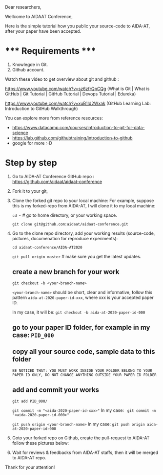 Dear researchers,

Wellcome to AIDAAT Conference,

Here is the simple tutorial how you public your source-code to AIDA-AT, after your paper have been accepted.

# *** Requirements ***

1. Knowlegde in Git.
2. Github account. 

Watch these video to get overview about git and github : 

https://www.youtube.com/watch?v=sz6zfrQpCQg (What is Git | What is GitHub | Git Tutorial | GitHub Tutorial | Devops Tutorial | Edureka)

https://www.youtube.com/watch?v=xuB1Id2Wxak (GitHub Learning Lab: Introduction to GitHub Walkthrough)

You can explore more from reference resources:
- https://www.datacamp.com/courses/introduction-to-git-for-data-science
- https://lab.github.com/githubtraining/introduction-to-github
- google for more :-D


# Step by step

1. Go to AIDA-AT Conference GitHub repo : https://github.com/aidaat/aidaat-conference

2. Fork it to your git,


3. Clone the forked git repo to your local machine:
    For example, suppose this is my forked-repo from AIDA-AT, I will clone it to my local machine:
    
    ``` cd ~ ```  # go to home directory, or your working space.
    
    ``` git clone git@github.com:aidaat/aidaat-conference.git ```
    
4. Go to the clone repo directory, add your working results (source-code, pictures, documenation for reproduce experiments):
    
    ``` cd aidaat-conference/AIDA-AT2020 ```
    
    ``` git pull origin master ``` # make sure you get the latest updates.
    
    ## create a new branch for your work
    
    ``` git checkout -b <your-branch-name> ```
    
    `<your-branch-name>` should be short, clear and informative, follow this pattern `aida-at-2020-paper-id-xxx`, where xxx is your accepted paper ID.
    
    In my case, it will be: ``` git checkout -b aida-at-2020-paper-id-000 ```
    
    ## go to your paper ID folder, for example in my case: `PID_000`
    
    ## copy all your source code, sample data to this folder
    
    `BE NOTICED THAT: YOU MUST WORK INSIDE YOUR FOLDER BELONG TO YOUR PAPER ID ONLY, DO NOT CHANGE ANYTHING OUTSIDE YOUR PAPER ID FOLDER`
    
    ## add and commit your works
    
    ``` git add PID_000/ ```
    
    ``` git commit -m "<aida-2020-paper-id-xxx>" ```
    In my case: ``` git commit -m "<aida-2020-paper-id-000>"```
    
    ``` git push origin <your-branch-name> ```
    In my case: ``` git push origin aida-at-2020-paper-id-000 ```
    
5. Goto your forked repo on Github, create the pull-request to AIDA-AT follow these pictures below:
    
    <picture>
    
    <picture>
    
6. Wait for reviews & feedbacks from AIDA-AT staffs, then it will be merged to AIDA-AT repo.


Thank for your attention!

    
    
    
